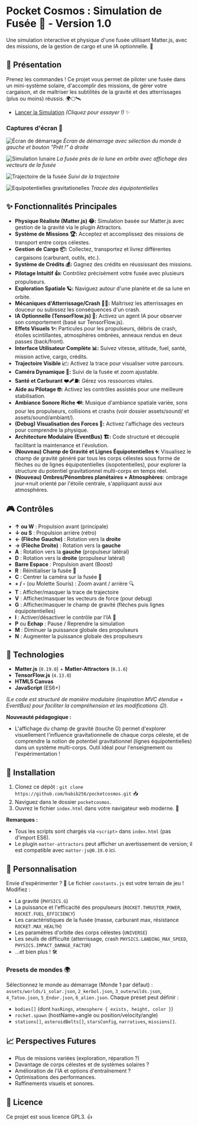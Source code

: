 # Pocket Cosmos : Simulation de Fusée 🚀 - Version 1.0

Une simulation interactive et physique d'une fusée utilisant Matter.js, avec des missions, de la gestion de cargo et une IA optionnelle. 🌌

## 🚀 Présentation

Prenez les commandes ! Ce projet vous permet de piloter une fusée dans un mini-système solaire, d'accomplir des missions, de gérer votre cargaison, et de maîtriser les subtilités de la gravité et des atterrissages (plus ou moins) réussis. 🌍🌕🛰️

- [Lancer la Simulation](https://habib256.github.io/pocketcosmos/index.html)
  _(Cliquez pour essayer !)_ ✨

### Captures d'écran 📸

![Écran de démarrage](assets/screenshots/Startup.png)
*Écran de démarrage avec sélection du monde à gauche et bouton "Prêt !" à droite*

![Simulation lunaire](assets/screenshots/Lune.png)
*La fusée près de la lune en orbite avec affichage des vecteurs de la fusée*

![Trajectoire de la fusée](assets/screenshots/Trajectoire.png)
*Suivi de la trajectoire*

![Equipotentielles gravitationelles](assets/screenshots/Equipotentielle.png)
*Tracée des équipotentielles*

## ✨ Fonctionnalités Principales

*   **Physique Réaliste (Matter.js) 😂:** Simulation basée sur Matter.js avec gestion de la gravité via le plugin Attractors.
*   **Système de Missions 🏆:** Acceptez et accomplissez des missions de transport entre corps célestes.
*   **Gestion de Cargo 📦:** Collectez, transportez et livrez différentes cargaisons (carburant, outils, etc.).
*   **Système de Crédits 💰:** Gagnez des crédits en réussissant des missions.
*   **Pilotage Intuitif 👍:** Contrôlez précisément votre fusée avec plusieurs propulseurs.
*   **Exploration Spatiale 🪐:** Naviguez autour d'une planète et de sa lune en orbite.
*   **Mécaniques d'Atterrissage/Crash 😬💥:** Maîtrisez les atterrissages en douceur ou subissez les conséquences d'un crash.
*   **IA Optionnelle (TensorFlow.js) 🤖:** Activez un agent IA pour observer son comportement (basé sur TensorFlow.js).
*   **Effets Visuels ✨:** Particules pour les propulseurs, débris de crash, étoiles scintillantes, atmosphères ombrées, anneaux rendus en deux passes (back/front).
*   **Interface Utilisateur Complète 📊:** Suivez vitesse, altitude, fuel, santé, mission active, cargo, crédits.
*   **Trajectoire Visible 📈:** Activez la trace pour visualiser votre parcours.
*   **Caméra Dynamique 🎥:** Suivi de la fusée et zoom ajustable.
*   **Santé et Carburant ❤️‍🩹⛽:** Gérez vos ressources vitales.
*   **Aide au Pilotage 🤓:** Activez les contrôles assistés pour une meilleure stabilisation.
*   **Ambiance Sonore Riche 🔊:** Musique d'ambiance spatiale variée, sons pour les propulseurs, collisions et crashs (voir dossier assets/sound/ et assets/sound/ambiant/).
*   **(Debug) Visualisation des Forces 🔬:** Activez l'affichage des vecteurs pour comprendre la physique.
*   **Architecture Modulaire (EventBus) 🏗️:** Code structuré et découplé facilitant la maintenance et l'évolution.
*   **(Nouveau) Champ de Gravité et Lignes Équipotentielles 🌀:** Visualisez le champ de gravité généré par tous les corps célestes sous forme de flèches ou de lignes équipotentielles (isopotentielles), pour explorer la structure du potentiel gravitationnel multi-corps en temps réel.
*   **(Nouveau) Ombres/Pénombres planétaires + Atmosphères**: ombrage jour→nuit orienté par l'étoile centrale, s'appliquant aussi aux atmosphères.

## 🎮 Contrôles

- **↑ ou W** : Propulsion avant (principale)
- **↓ ou S** : Propulsion arrière (rétro)
- **← (Flèche Gauche)** : Rotation vers la **droite**
- **→ (Flèche Droite)** : Rotation vers la **gauche**
- **A** : Rotation vers la **gauche** (propulseur latéral)
- **D** : Rotation vers la **droite** (propulseur latéral)
- **Barre Espace** : Propulsion avant (Boost)
- **R** : Réinitialiser la fusée 🔄
- **C** : Centrer la caméra sur la fusée 🎯
- **+ / -** (ou Molette Souris) : Zoom avant / arrière 🔍
- **T** : Afficher/masquer la trace de trajectoire
- **V** : Afficher/masquer les vecteurs de force (pour debug)
- **G** : Afficher/masquer le champ de gravité (flèches puis lignes équipotentielles)
- **I** : Activer/désactiver le contrôle par l'IA 🤖
- **P** ou **Echap** : Pause / Reprendre la simulation
- **M** : Diminuer la puissance globale des propulseurs
- **N** : Augmenter la puissance globale des propulseurs

## 🔧 Technologies

- **Matter.js** (`0.19.0`) + **Matter-Attractors** (`0.1.6`)
- **TensorFlow.js** (`4.13.0`)
- **HTML5 Canvas**
- **JavaScript** (ES6+)

_(Le code est structuré de manière modulaire (inspiration MVC étendue + EventBus) pour faciliter la compréhension et les modifications 😉)._

**Nouveauté pédagogique :**
- L'affichage du champ de gravité (touche G) permet d'explorer visuellement l'influence gravitationnelle de chaque corps céleste, et de comprendre la notion de potentiel gravitationnel (lignes équipotentielles) dans un système multi-corps. Outil idéal pour l'enseignement ou l'expérimentation !

## 🚀 Installation

1.  Clonez ce dépôt : `git clone https://github.com/habib256/pocketcosmos.git` 📥
2.  Naviguez dans le dossier `pocketcosmos`.
3.  Ouvrez le fichier `index.html` dans votre navigateur web moderne. 🎉

**Remarques :**
- Tous les scripts sont chargés via `<script>` dans `index.html` (pas d'import ES6).
- Le plugin `matter-attractors` peut afficher un avertissement de version; il est compatible avec `matter-js@0.19.0` ici.

## 📝 Personnalisation

Envie d'expérimenter ? 🧪 Le fichier `constants.js` est votre terrain de jeu ! Modifiez :

- La gravité (`PHYSICS.G`)
- La puissance et l'efficacité des propulseurs (`ROCKET.THRUSTER_POWER`, `ROCKET.FUEL_EFFICIENCY`)
- Les caractéristiques de la fusée (masse, carburant max, résistance `ROCKET.MAX_HEALTH`)
- Les paramètres d'orbite des corps célestes (`UNIVERSE`)
- Les seuils de difficulté (atterrissage, crash `PHYSICS.LANDING_MAX_SPEED`, `PHYSICS.IMPACT_DAMAGE_FACTOR`)
- ...et bien plus ! 🛠️

### Presets de mondes 🌍
Sélectionnez le monde au démarrage (Monde 1 par défaut) : `assets/worlds/1_solar.json`, `2_kerbol.json`, `3_outerwilds.json`, `4_Tatoo.json`, `5_Endor.json`, `6_alien.json`.
Chaque preset peut définir :
- `bodies[]` (dont `hasRings`, `atmosphere { exists, height, color }`)
- `rocket.spawn` (hostName+angle ou position/velocity/angle)
- `stations[]`, `asteroidBelts[]`, `starsConfig`, `narratives`, `missions[]`.

## 📈 Perspectives Futures

- Plus de missions variées (exploration, réparation ?)
- Davantage de corps célestes et de systèmes solaires ?
- Amélioration de l'IA et options d'entraînement ?
- Optimisations des performances.
- Raffinements visuels et sonores.

## 📜 Licence

Ce projet est sous licence GPL3. 👍
